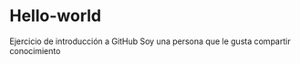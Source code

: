 # Hello-world
Ejercicio de introducción a GitHub
Soy una persona que le gusta compartir conocimiento
